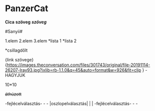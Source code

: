 # PanzerCat

**Cica**
**szöveg**
***szöveg***

#Sanyii#

1.elem
2.elem
3.elem
  *lista 1
  *lista 2
  
  *csillagdőlt
  
  {link szövege}{https://images.theconversation.com/files/301743/original/file-20191114-26207-lray93.jpg?ixlib=rb-1.1.0&q=45&auto=format&w=926&fit=clip } - HAGYJUK
  
  10*10
  
  ~~áthúzott~~
  
  -fejlécelválasztás-     -           -
  |oszlopelválasztás|       |      |
  -fejlécelválasztás-     -           -
